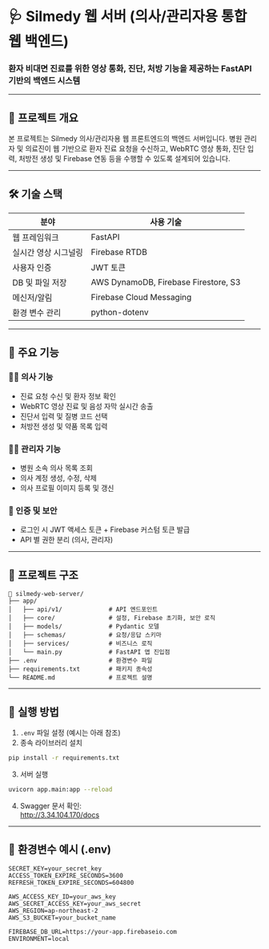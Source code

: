 # 🩺 Silmedy 웹 서버 (의사/관리자용 통합 웹 백엔드)

### 환자 비대면 진료를 위한 영상 통화, 진단, 처방 기능을 제공하는 FastAPI 기반의 백엔드 시스템

---

## 📌 프로젝트 개요

본 프로젝트는 Silmedy 의사/관리자용 웹 프론트엔드의 백엔드 서버입니다. 병원 관리자 및 의료진이 웹 기반으로 환자 진료 요청을 수신하고, WebRTC 영상 통화, 진단 입력, 처방전 생성 및 Firebase 연동 등을 수행할 수 있도록 설계되어 있습니다.

---

## 🛠️ 기술 스택

| 분야             | 사용 기술 |
|------------------|-----------|
| 웹 프레임워크     | FastAPI   |
| 실시간 영상 시그널링 | Firebase RTDB |
| 사용자 인증       | JWT 토큰  |
| DB 및 파일 저장   | AWS DynamoDB, Firebase Firestore, S3 |
| 메신저/알림       | Firebase Cloud Messaging |
| 환경 변수 관리     | python-dotenv |

---

## 🔑 주요 기능

### 👨‍⚕️ 의사 기능
- 진료 요청 수신 및 환자 정보 확인
- WebRTC 영상 진료 및 음성 자막 실시간 송출
- 진단서 입력 및 질병 코드 선택
- 처방전 생성 및 약품 목록 입력

### 🧑‍💼 관리자 기능
- 병원 소속 의사 목록 조회
- 의사 계정 생성, 수정, 삭제
- 의사 프로필 이미지 등록 및 갱신

### 🔐 인증 및 보안
- 로그인 시 JWT 액세스 토큰 + Firebase 커스텀 토큰 발급
- API 별 권한 분리 (의사, 관리자)

---

## 📂 프로젝트 구조

```
📁 silmedy-web-server/
├── app/
│   ├── api/v1/             # API 엔드포인트
│   ├── core/               # 설정, Firebase 초기화, 보안 로직
│   ├── models/             # Pydantic 모델
│   ├── schemas/            # 요청/응답 스키마
│   ├── services/           # 비즈니스 로직
│   └── main.py             # FastAPI 앱 진입점
├── .env                    # 환경변수 파일
├── requirements.txt        # 패키지 종속성
└── README.md               # 프로젝트 설명
```

---

## 🚀 실행 방법

1. `.env` 파일 설정 (예시는 아래 참조)
2. 종속 라이브러리 설치

```bash
pip install -r requirements.txt
```

3. 서버 실행

```bash
uvicorn app.main:app --reload
```

4. Swagger 문서 확인:  
   http://3.34.104.170/docs

---

## 🔐 환경변수 예시 (.env)

```
SECRET_KEY=your_secret_key
ACCESS_TOKEN_EXPIRE_SECONDS=3600
REFRESH_TOKEN_EXPIRE_SECONDS=604800

AWS_ACCESS_KEY_ID=your_aws_key
AWS_SECRET_ACCESS_KEY=your_aws_secret
AWS_REGION=ap-northeast-2
AWS_S3_BUCKET=your_bucket_name

FIREBASE_DB_URL=https://your-app.firebaseio.com
ENVIRONMENT=local
```
